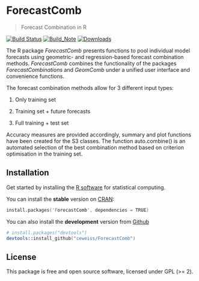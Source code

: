 # ForecastComb
>Forecast Combination in R

[![Build Status](https://img.shields.io/travis/ceweiss/ForecastComb/master.svg)](https://travis-ci.org/ceweiss/ForecastComb)
[![Build_Note](http://www.r-pkg.org/badges/version/ForecastComb)](https://cran.r-project.org/package=ForecastComb)
[![Downloads](http://cranlogs.r-pkg.org/badges/grand-total/ForecastCombinations)](https://cran.r-project.org/package=ForecastComb)

The R package *ForecastComb*  presents functions to pool individual model forecasts
using geometric- and regression-based forecast combination methods.  *ForecastComb* combines the functionality of the packages *ForecastCombinations* and *GeomComb* under a unified user interface and convenience functions.

The forecast combination methods allow for 3 different input types:

1) Only training set

2) Training set + future forecasts

3) Full training + test set

Accuracy measures are provided accordingly, summary and plot functions have
been created for the S3 classes. The function auto.combine() is an automated
selection of the best combination method based on criterion optimisation in
the training set.

## Installation
Get started by installing the [R software](https://www.r-project.org/) for statistical computing.

You can install the **stable** version on [CRAN](https://cran.r-project.org/package=ForecastComb):

```s
install.packages('ForecastComb', dependencies = TRUE)
```

You can also install the **development** version from
[Github](https://github.com/ceweiss/ForecastComb)

```s
# install.packages("devtools")
devtools::install_github("ceweiss/ForecastComb")
```

## License

This package is free and open source software, licensed under GPL (>= 2).



